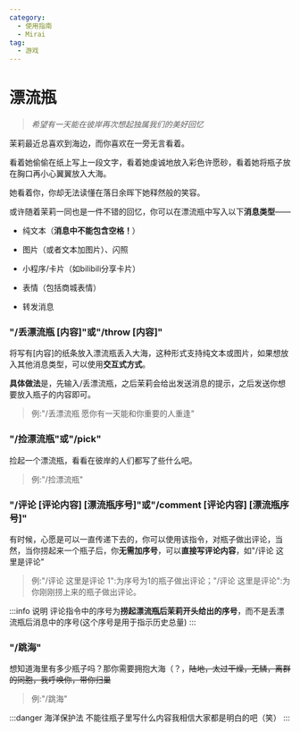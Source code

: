 ```yaml
---
category:
  - 使用指南
  - Mirai
tag:
  - 游戏
---
```


# 漂流瓶

> *希望有一天能在彼岸再次想起独属我们的美好回忆*

茉莉最近总喜欢到海边，而你喜欢在一旁无言看着。

看着她偷偷在纸上写上一段文字，看着她虔诚地放入彩色许愿砂，看着她将瓶子放在胸口再小心翼翼放入大海。

她看着你，你却无法读懂在落日余晖下她释然般的笑容。

或许随着茉莉一同也是一件不错的回忆，你可以在漂流瓶中写入以下**消息类型**——

+ 纯文本（**消息中不能包含空格！**）

+ 图片（或者文本加图片）、闪照

+ 小程序/卡片（如bilibili分享卡片）

+ 表情（包括商城表情）

+ 转发消息

### "/丢漂流瓶 [内容]"或"/throw [内容]"

将写有[内容]的纸条放入漂流瓶丢入大海，这种形式支持纯文本或图片，如果想放入其他消息类型，可以使用**交互式方式**。

**具体做法**是，先输入/丢漂流瓶，之后茉莉会给出发送消息的提示，之后发送你想要放入瓶子的内容即可。

> 例:"/丢漂流瓶 愿你有一天能和你重要的人重逢"

### "/捡漂流瓶"或"/pick"

捡起一个漂流瓶，看看在彼岸的人们都写了些什么吧。

> 例:"/捡漂流瓶"

### "/评论 [评论内容] [漂流瓶序号]"或"/comment [评论内容] [漂流瓶序号]"

有时候，心愿是可以一直传递下去的，你可以使用该指令，对瓶子做出评论，当然，当你捞起来一个瓶子后，你**无需加序号**，可以**直接写评论内容**，如"/评论 这里是评论"

> 例:"/评论 这里是评论 1":为序号为1的瓶子做出评论；"/评论 这里是评论":为你刚刚捞上来的瓶子做出评论。

:::info 说明
评论指令中的序号为**捞起漂流瓶后茉莉开头给出的序号**，而不是丢漂流瓶后消息中的序号(这个序号是用于指示历史总量)
:::

### "/跳海"

想知道海里有多少瓶子吗？那你需要拥抱大海（？，~~陆地，太过干燥，无鳞，离群的同胞，我呼唤你，带你归巢~~

> 例:"/跳海"

:::danger 海洋保护法
不能往瓶子里写什么内容我相信大家都是明白的吧（笑）
:::



